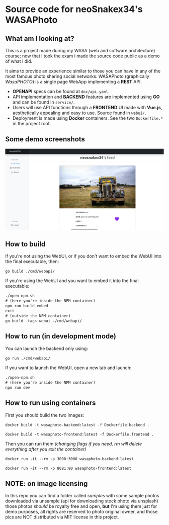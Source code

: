# Source code for neoSnakex34's WASAPhoto  

## What am I looking at? 

This is a project made during my WASA (web and software architecture) course; now that i took the exam i made the source code public as a demo of what i did. 

It aims to provide an experience similar to those you can have in any of the most famous photo sharing social networks. 
WASAPhoto (graphically *WasaPHOTO*) is a single page WebApp implementing a **REST** API. 

* **OPENAPI** specs can be found at `doc/api.yaml`.
* API implementation and **BACKEND** features are implemented using **GO** and can be found in `service/`.
* Users will use API functions through a **FRONTEND** UI made with **Vue.js**, aesthetically appealing and easy to use. Source found in `webui/`. 
* Deployment is made using **Docker** containers. See the two `Dockerfile.*` in the project root.

## Some demo screenshots
![Alt text](screenshots/feed.png)

## How to build

If you're not using the WebUI, or if you don't want to embed the WebUI into the final executable, then:

```shell
go build ./cmd/webapi/
```

If you're using the WebUI and you want to embed it into the final executable:

```shell
./open-npm.sh
# (here you're inside the NPM container)
npm run build-embed
exit
# (outside the NPM container)
go build -tags webui ./cmd/webapi/
```

## How to run (in development mode)

You can launch the backend only using:

```shell
go run ./cmd/webapi/
```

If you want to launch the WebUI, open a new tab and launch:

```shell
./open-npm.sh
# (here you're inside the NPM container)
npm run dev
```

## How to run using containers 

First you should build the two images: 

```shell
docker build -t wasaphoto-backend:latest -f Dockerfile.backend .
```

```shell
docker build -t wasaphoto-frontend:latest -f Dockerfile.frontend .
```

Then you can run them _(changing flags if you need, rm will delete everything after you exit the container)_

```shell
docker run -it --rm -p 3000:3000 wasaphoto-backend:latest
```

```shell
docker run -it --rm -p 8081:80 wasaphoto-frontend:latest
```

## NOTE: on image licensing 
In this repo you can find a folder called _samples_ with some sample photos downloaded via unsample (api for downloading stock photo via unsplash) 
those photos _should_ be royalty free and open, **but** I'm using them just for demo purposes, all rights are reserved to photo original owner, and those pics are NOT distributed via MIT license in this project.

